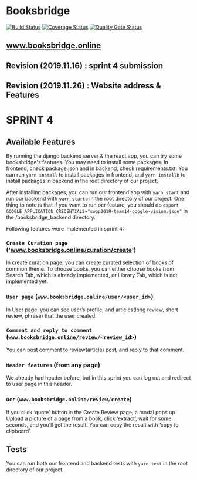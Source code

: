 # Booksbridge
[![Build Status](https://travis-ci.org/swsnu/swpp2019-team14.png?branch=master&kill_cache=1&service=github&style=flat-square)](https://travis-ci.org/swsnu/swpp2019-team14) 
[![Coverage Status](https://coveralls.io/repos/github/swsnu/swpp2019-team14/badge.svg?branch=master&kill_cache=1&service=github&style=flat-square)](https://coveralls.io/github/swsnu/swpp2019-team14?branch=master)
[![Quality Gate Status](https://sonarcloud.io/api/project_badges/measure?project=swsnu_swpp2019-team14&metric=alert_status&kill_cache=1&service=github&style=flat-square)](https://sonarcloud.io/dashboard?id=swsnu_swpp2019-team14)

## www.booksbridge.online



## Revision (2019.11.16) : sprint 4 submission
## Revision (2019.11.26) : Website address & Features

# SPRINT 4



## Available Features

By running the django backend server & the react app, you can try some booksbridge's features. You may need to install some packages. In frontend, check package.json and in backend, check requirements.txt. You can run `yarn install` to install packages in frontend, and `yarn installb` to install packages in backend in the root directory of our project.

After installing packages, you can run our frontend app with `yarn start` and run our backend with `yarn startb` in the root directory of our project. One thing to note is that if you want to run ocr feature, you should do `export GOOGLE_APPLICATION_CREDENTIALS="swpp2019-team14-google-vision.json"` in the /booksbridge_backend directory.

Following features were implemented in sprint 4:

### `Create Curation page` ('www.booksbridge.online/curation/create')

In create curation page, you can create curated selection of books of common theme. To choose books, you can either choose books from Search Tab, which is already implemented, or Library Tab, which is not implemented yet. 

### `User page` (`www.booksbridge.online/user/<user_id>`)

In User page,  you can see user’s profile, and articles(long review, short review, phrase) that the user created.  

### `Comment and reply to comment` (`www.booksbridge.online/review/<review_id>`)
You can post comment to review(article) post, and reply to that comment.

### `Header features` (from any page)

We already had header before, but in this sprint you can log out and redirect to user page in this header. 

### `Ocr` (`www.booksbridge.online/review/create`)

If you click ‘quote’ button in the Create Review page, a modal pops up. Upload a picture of  a page from a book, click ‘extract’, wait for some seconds, and you’ll get the result. You can copy the result with ‘copy to clipboard’.


## Tests

You can run both our frontend and backend tests with `yarn test` in the root directory of our project.


